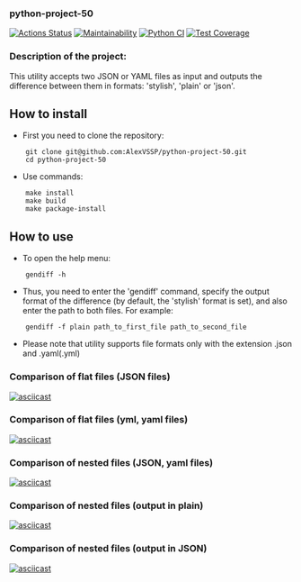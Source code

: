 ### python-project-50
[![Actions Status](https://github.com/AlexVSSP/python-project-50/workflows/hexlet-check/badge.svg)](https://github.com/AlexVSSP/python-project-50/actions)
[![Maintainability](https://api.codeclimate.com/v1/badges/6a419b22b1daf6cc6550/maintainability)](https://codeclimate.com/github/AlexVSSP/python-project-50/maintainability)
[![Python CI](https://github.com/AlexVSSP/python-project-50/actions/workflows/pyci.yml/badge.svg)](https://github.com/AlexVSSP/python-project-50/actions/workflows/pyci.yml)
[![Test Coverage](https://api.codeclimate.com/v1/badges/6a419b22b1daf6cc6550/test_coverage)](https://codeclimate.com/github/AlexVSSP/python-project-50/test_coverage)

### Description of the project:

This utility accepts two JSON or YAML files as input and outputs the difference between them in formats: 'stylish', 'plain' or 'json'.

## How to install

- First you need to clone the repository:
```
    git clone git@github.com:AlexVSSP/python-project-50.git
    cd python-project-50
```
- Use commands:
```
    make install
    make build
    make package-install
```

## How to use

- To open the help menu:
```
    gendiff -h
```
- Thus, you need to enter the 'gendiff' command, specify the output format of the difference (by default, the 'stylish' format is set), and also enter the path to both files. For example:
```  
    gendiff -f plain path_to_first_file path_to_second_file
```
- Please note that utility supports file formats only with the extension .json and .yaml(.yml) 

### Comparison of flat files (JSON files)
[![asciicast](https://asciinema.org/a/518768.svg)](https://asciinema.org/a/518768)

### Comparison of flat files (yml, yaml files)
[![asciicast](https://asciinema.org/a/520143.svg)](https://asciinema.org/a/520143)

### Comparison of nested files (JSON, yaml files)
[![asciicast](https://asciinema.org/a/522370.svg)](https://asciinema.org/a/522370)

### Comparison of nested files (output in plain)
[![asciicast](https://asciinema.org/a/526834.svg)](https://asciinema.org/a/526834)

### Comparison of nested files (output in JSON)
[![asciicast](https://asciinema.org/a/531883.svg)](https://asciinema.org/a/531883)
